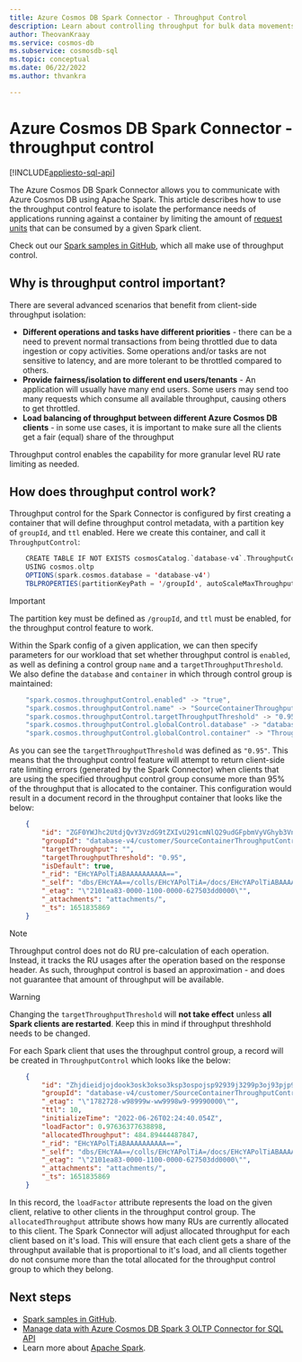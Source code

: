 ```yaml
---
title: Azure Cosmos DB Spark Connector - Throughput Control
description: Learn about controlling throughput for bulk data movements in the Azure Cosmos DB Spark Connector
author: TheovanKraay
ms.service: cosmos-db
ms.subservice: cosmosdb-sql
ms.topic: conceptual
ms.date: 06/22/2022
ms.author: thvankra

---
```


# Azure Cosmos DB Spark Connector - throughput control
[!INCLUDE[appliesto-sql-api](../includes/appliesto-sql-api.md)]

The Azure Cosmos DB Spark Connector allows you to communicate with Azure Cosmos DB using Apache Spark. This article describes how to use the throughput control feature to isolate the performance needs of applications running against a container by limiting the amount of [request units](../request-units.md) that can be consumed by a given Spark client. 

Check out our [Spark samples in GitHub](https://github.com/Azure/azure-sdk-for-java/tree/main/sdk/cosmos/azure-cosmos-spark_3_2-12/Samples), which all make use of throughput control.

## Why is throughput control important?

There are several advanced scenarios that benefit from client-side throughput isolation:

- **Different operations and tasks have different priorities** - there can be a need to prevent normal transactions from being throttled due to data ingestion or copy activities. Some operations and/or tasks are not sensitive to latency, and are more tolerant to be throttled compared to others.
- **Provide fairness/isolation to different end users/tenants** - An application will usually have many end users. Some users may send too many requests which consume all available throughput, causing others to get throttled.
- **Load balancing of throughput between different Azure Cosmos DB clients** - in some use cases, it is important to make sure all the clients get a fair (equal) share of the throughput


Throughput control enables the capability for more granular level RU rate limiting as needed.

## How does throughput control work?

Throughput control for the Spark Connector is configured by first creating a container that will define throughput control metadata, with a partition key of `groupId`, and `ttl` enabled. Here we create this container, and call it `ThroughputControl`:


```scala
    CREATE TABLE IF NOT EXISTS cosmosCatalog.`database-v4`.ThroughputControl 
    USING cosmos.oltp
    OPTIONS(spark.cosmos.database = 'database-v4')
    TBLPROPERTIES(partitionKeyPath = '/groupId', autoScaleMaxThroughput = '4000', indexingPolicy = 'AllProperties', defaultTtlInSeconds = '-1');
```

> [!IMPORTANT]
> The partition key must be defined as `/groupId`, and `ttl` must be enabled, for the throughput control feature to work. 

Within the Spark config of a given application, we can then specify parameters for our workload that set whether throughput control is `enabled`, as well as defining a control group `name` and a `targetThroughputThreshold`. We also define the `database` and `container` in which through control group is maintained:  

```scala
    "spark.cosmos.throughputControl.enabled" -> "true",
    "spark.cosmos.throughputControl.name" -> "SourceContainerThroughputControl",
    "spark.cosmos.throughputControl.targetThroughputThreshold" -> "0.95", 
    "spark.cosmos.throughputControl.globalControl.database" -> "database-v4", //replace database-v4 with the name of your source database
    "spark.cosmos.throughputControl.globalControl.container" -> "ThroughputControl"
```

As you can see the `targetThroughputThreshold` was defined as `"0.95"`. This means that the throughput control feature will attempt to return client-side rate limiting errors (generated by the Spark Connector) when clients that are using the specified throughput control group consume more than 95% of the throughput that is allocated to the container. This configuration would result in a document record in the throughput container that looks like the below:

```json
    {
        "id": "ZGF0YWJhc2UtdjQvY3VzdG9tZXIvU291cmNlQ29udGFpbmVyVGhyb3VnaHB1dENvbnRyb2w.info",
        "groupId": "database-v4/customer/SourceContainerThroughputControl.config",
        "targetThroughput": "",
        "targetThroughputThreshold": "0.95",
        "isDefault": true,
        "_rid": "EHcYAPolTiABAAAAAAAAAA==",
        "_self": "dbs/EHcYAA==/colls/EHcYAPolTiA=/docs/EHcYAPolTiABAAAAAAAAAA==/",
        "_etag": "\"2101ea83-0000-1100-0000-627503dd0000\"",
        "_attachments": "attachments/",
        "_ts": 1651835869
    }
```
> [!NOTE]
> Throughput control does not do RU pre-calculation of each operation. Instead, it tracks the RU usages after the operation based on the response header. As such, throughput control is based an approximation - and does not guarantee that amount of throughput will be available. 

> [!WARNING]
> Changing the `targetThroughputThreshold` will **not take effect** unless **all Spark clients are restarted**. Keep this in mind if throughput threshhold needs to be changed. 

For each Spark client that uses the throughput control group, a record will be created in `ThroughputControl` which looks like the below:

```json
    {
        "id": "Zhjdieidjojdook3osk3okso3ksp3ospojsp92939j3299p3oj93pjp93jsps939pkp9ks39kp9339skp",
        "groupId": "database-v4/customer/SourceContainerThroughputControl.config",
        "_etag": "\"1782728-w98999w-ww9998w9-99990000\"",
        "ttl": 10,
        "initializeTime": "2022-06-26T02:24:40.054Z",
        "loadFactor": 0.97636377638898,
        "allocatedThroughput": 484.89444487847,
        "_rid": "EHcYAPolTiABAAAAAAAAAA==",
        "_self": "dbs/EHcYAA==/colls/EHcYAPolTiA=/docs/EHcYAPolTiABAAAAAAAAAA==/",
        "_etag": "\"2101ea83-0000-1100-0000-627503dd0000\"",
        "_attachments": "attachments/",
        "_ts": 1651835869
    }
```

In this record, the `loadFactor` attribute represents the load on the given client, relative to other clients in the throughput control group. The `allocatedThroughput` attribute shows how many RUs are currently allocated to this client. The Spark Connector will adjust allocated throughput for each client based on it's load. This will ensure that each client gets a share of the throughput available that is proportional to it's load, and all clients together do not consume more than the total allocated for the throughput control group to which they belong. 


## Next steps

* [Spark samples in GitHub](https://github.com/Azure/azure-sdk-for-java/tree/main/sdk/cosmos/azure-cosmos-spark_3_2-12/Samples).
* [Manage data with Azure Cosmos DB Spark 3 OLTP Connector for SQL API](create-sql-api-spark.md)
* Learn more about [Apache Spark](https://spark.apache.org/).

